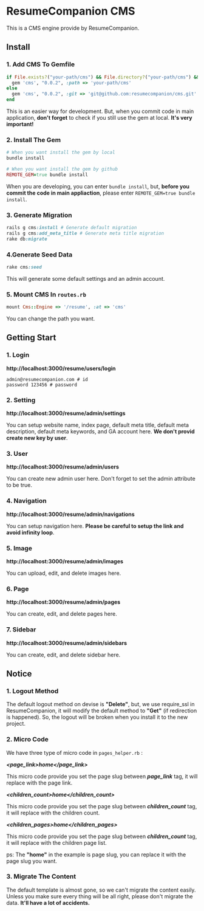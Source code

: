 # ResumeCompanion CMS

This is a CMS engine provide by ResumeCompanion.

## Install

### 1. Add CMS To Gemfile

```ruby
if File.exists?("your-path/cms") && File.directory?("your-path/cms") && ENV['REMOTE_GEM'] != "true"
  gem 'cms', "0.0.2", :path => 'your-path/cms'
else
  gem 'cms', "0.0.2", :git => 'git@github.com:resumecompanion/cms.git'
end
```

This is an easier way for development. But, when you commit code in main application, **don't forget** to check if you still use the gem at local. **It's very important!**

### 2. Install The Gem

```ruby
# When you want install the gem by local
bundle install

# When you want install the gem by github
REMOTE_GEM=true bundle install
```

When you are developing, you can enter ```bundle install```, but, **before you commit the code in main appliaction**, please enter ```REMOTE_GEM=true bundle install```.

### 3. Generate Migration

```ruby
rails g cms:install # Generate default migration
rails g cms:add_meta_title # Generate meta title migration
rake db:migrate
```

### 4.Generate Seed Data

```ruby
rake cms:seed
```

This will generate some default settings and an admin account.

### 5. Mount CMS In ```routes.rb```

```ruby
mount Cms::Engine => '/resume', :at => 'cms'
```

You can change the path you want.

## Getting Start

### 1. Login

**http://localhost:3000/resume/users/login**

```
admin@resumecompanion.com # id
password 123456 # password
```

### 2. Setting

**http://localhost:3000/resume/admin/settings**

You can setup website name, index page, default meta title, default meta description, default meta keywords, and GA account here. **We don't provid create new key by user**.

### 3. User

**http://localhost:3000/resume/admin/users**

You can create new admin user here. Don't forget to set the admin attribute to be true.

### 4. Navigation

**http://localhost:3000/resume/admin/navigations**

You can setup navigation here. **Please be careful to setup the link and avoid infinity loop**.

### 5. Image

**http://localhost:3000/resume/admin/images**

You can upload, edit, and delete images here.

### 6. Page

**http://localhost:3000/resume/admin/pages**

You can create, edit, and delete pages here.

### 7. Sidebar

**http://localhost:3000/resume/admin/sidebars**

You can create, edit, and delete sidebar here.

## Notice

### 1. Logout Method

The default logout method on devise is **"Delete"**, but, we use require_ssl in ResumeCompanion, it will modify the default method to **"Get"** (if redirection is happened). So, the logout will be broken when you install it to the new project.

### 2. Micro Code

We have three type of micro code in ```pages_helper.rb``` :

***&lt;page_link&gt;home&lt;/page_link&gt;***

This micro code provide you set the page slug between ***page_link*** tag, it will replace with the page link.

***&lt;children_count&gt;home&lt;/children_count&gt;***

This micro code provide you set the page slug between ***children_count*** tag, it will replace with the children count.

***&lt;children_pages&gt;home&lt;/children_pages&gt;***

This micro code provide you set the page slug between ***children_count*** tag, it will replace with the children page list.

ps: The **"home"** in the example is page slug, you can replace it with the page slug you want.

### 3. Migrate The Content

The default template is almost gone, so we can't migrate the content easily. Unless you make sure every thing will be all right, please don't migrate the data. **It'll have a lot of accidents.**


